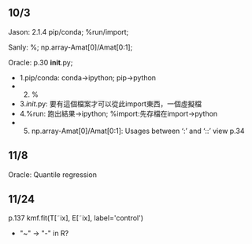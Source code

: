 ## 10/3

Jason: 2.1.4 pip/conda; %run/import; 

Sanly: %; np.array-Amat[0]/Amat[0:1];

Oracle: p.30 __init__.py;

* 1.pip/conda: conda->ipython; pip->python
* 2. %
* 3._init_.py: 要有這個檔案才可以從此import東西，一個虛擬檔
* 4.%run: 跑出結果->ipython; %import:先存檔在import->python
* 5. np.array-Amat[0]/Amat[0:1]: Usages between ‘:’ and ‘::’ view p.34

## 11/8

Oracle: Quantile regression

## 11/24

p.137 kmf.fit(T[˜ix], E[˜ix], label='control')
* "~" → "-" in R?
